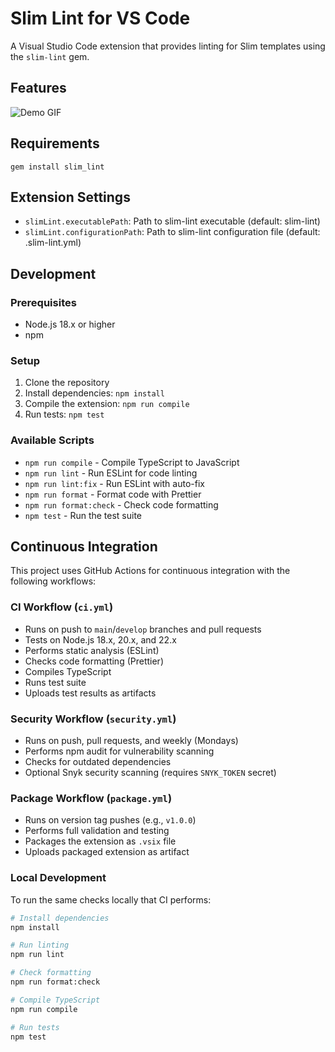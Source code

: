 # Slim Lint for VS Code

A Visual Studio Code extension that provides linting for Slim templates using the `slim-lint` gem.

## Features

![Demo GIF](https://drive.google.com/uc?export=view&id=1-2YvJzWVsaBu9xOLLFc1OTU7UobOgTmJ)

## Requirements

```
gem install slim_lint
```

## Extension Settings

- `slimLint.executablePath`: Path to slim-lint executable (default: slim-lint)
- `slimLint.configurationPath`: Path to slim-lint configuration file (default: .slim-lint.yml)

## Development

### Prerequisites

- Node.js 18.x or higher
- npm

### Setup

1. Clone the repository
2. Install dependencies: `npm install`
3. Compile the extension: `npm run compile`
4. Run tests: `npm test`

### Available Scripts

- `npm run compile` - Compile TypeScript to JavaScript
- `npm run lint` - Run ESLint for code linting
- `npm run lint:fix` - Run ESLint with auto-fix
- `npm run format` - Format code with Prettier
- `npm run format:check` - Check code formatting
- `npm test` - Run the test suite

## Continuous Integration

This project uses GitHub Actions for continuous integration with the following workflows:

### CI Workflow (`ci.yml`)

- Runs on push to `main`/`develop` branches and pull requests
- Tests on Node.js 18.x, 20.x, and 22.x
- Performs static analysis (ESLint)
- Checks code formatting (Prettier)
- Compiles TypeScript
- Runs test suite
- Uploads test results as artifacts

### Security Workflow (`security.yml`)

- Runs on push, pull requests, and weekly (Mondays)
- Performs npm audit for vulnerability scanning
- Checks for outdated dependencies
- Optional Snyk security scanning (requires `SNYK_TOKEN` secret)

### Package Workflow (`package.yml`)

- Runs on version tag pushes (e.g., `v1.0.0`)
- Performs full validation and testing
- Packages the extension as `.vsix` file
- Uploads packaged extension as artifact

### Local Development

To run the same checks locally that CI performs:

```bash
# Install dependencies
npm install

# Run linting
npm run lint

# Check formatting
npm run format:check

# Compile TypeScript
npm run compile

# Run tests
npm test
```
